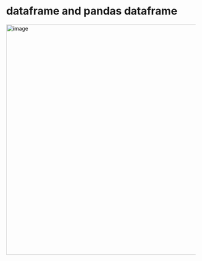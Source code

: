 # dataframe and pandas dataframe 
<img width="613" alt="image" src="https://github.com/user-attachments/assets/f695aa7f-d5bc-4fbe-a370-9805fa489751">
